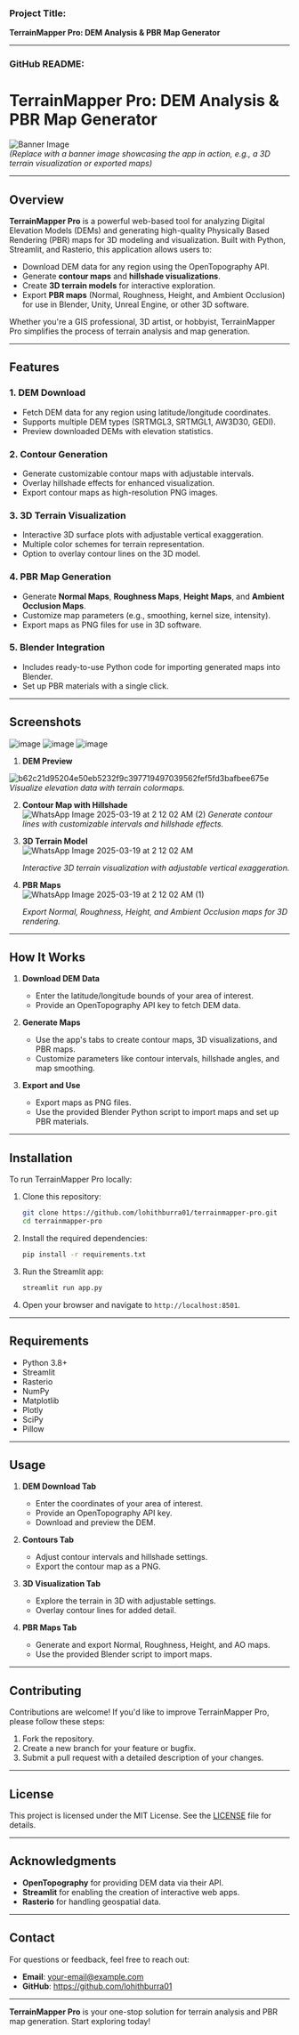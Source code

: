 ### Project Title:
**TerrainMapper Pro: DEM Analysis & PBR Map Generator**

---

### GitHub README:

# TerrainMapper Pro: DEM Analysis & PBR Map Generator

![Banner Image](https://via.placeholder.com/1200x400)  
*(Replace with a banner image showcasing the app in action, e.g., a 3D terrain visualization or exported maps)*

---

## Overview

**TerrainMapper Pro** is a powerful web-based tool for analyzing Digital Elevation Models (DEMs) and generating high-quality Physically Based Rendering (PBR) maps for 3D modeling and visualization. Built with Python, Streamlit, and Rasterio, this application allows users to:

- Download DEM data for any region using the OpenTopography API.
- Generate **contour maps** and **hillshade visualizations**.
- Create **3D terrain models** for interactive exploration.
- Export **PBR maps** (Normal, Roughness, Height, and Ambient Occlusion) for use in Blender, Unity, Unreal Engine, or other 3D software.

Whether you're a GIS professional, 3D artist, or hobbyist, TerrainMapper Pro simplifies the process of terrain analysis and map generation.

---

## Features

### 1. **DEM Download**
   - Fetch DEM data for any region using latitude/longitude coordinates.
   - Supports multiple DEM types (SRTMGL3, SRTMGL1, AW3D30, GEDI).
   - Preview downloaded DEMs with elevation statistics.

### 2. **Contour Generation**
   - Generate customizable contour maps with adjustable intervals.
   - Overlay hillshade effects for enhanced visualization.
   - Export contour maps as high-resolution PNG images.

### 3. **3D Terrain Visualization**
   - Interactive 3D surface plots with adjustable vertical exaggeration.
   - Multiple color schemes for terrain representation.
   - Option to overlay contour lines on the 3D model.

### 4. **PBR Map Generation**
   - Generate **Normal Maps**, **Roughness Maps**, **Height Maps**, and **Ambient Occlusion Maps**.
   - Customize map parameters (e.g., smoothing, kernel size, intensity).
   - Export maps as PNG files for use in 3D software.

### 5. **Blender Integration**
   - Includes ready-to-use Python code for importing generated maps into Blender.
   - Set up PBR materials with a single click.

---

## Screenshots

![image](https://github.com/user-attachments/assets/fb7028e5-3156-47a3-9fc6-328588c41177) ![image](https://github.com/user-attachments/assets/6e7e4884-468e-49bd-bb72-06a1d1868245) ![image](https://github.com/user-attachments/assets/092ac1e6-5bab-4e30-a062-da63bd146e17)




1. **DEM Preview**  

![b62c21d95204e50eb5232f9c397719497039562fef5fd3bafbee675e](https://github.com/user-attachments/assets/95651bcb-c917-4324-a4f2-f5a4187d1230)    
   *Visualize elevation data with terrain colormaps.*

2. **Contour Map with Hillshade**  
![WhatsApp Image 2025-03-19 at 2 12 02 AM (2)](https://github.com/user-attachments/assets/e4efb015-73d3-4e0d-bc39-8b3a9e19b5d5)
   *Generate contour lines with customizable intervals and hillshade effects.*

3. **3D Terrain Model**  
![WhatsApp Image 2025-03-19 at 2 12 02 AM](https://github.com/user-attachments/assets/0a90aacc-0808-4835-a14e-f3d40aadd2f0)

   *Interactive 3D terrain visualization with adjustable vertical exaggeration.*

4. **PBR Maps**  
![WhatsApp Image 2025-03-19 at 2 12 02 AM (1)](https://github.com/user-attachments/assets/aa68ee25-dea3-430f-b867-a9d2fb133e7e)

   *Export Normal, Roughness, Height, and Ambient Occlusion maps for 3D rendering.*

---

## How It Works

1. **Download DEM Data**  
   - Enter the latitude/longitude bounds of your area of interest.
   - Provide an OpenTopography API key to fetch DEM data.

2. **Generate Maps**  
   - Use the app's tabs to create contour maps, 3D visualizations, and PBR maps.
   - Customize parameters like contour intervals, hillshade angles, and map smoothing.

3. **Export and Use**  
   - Export maps as PNG files.
   - Use the provided Blender Python script to import maps and set up PBR materials.

---

## Installation

To run TerrainMapper Pro locally:

1. Clone this repository:
   ```bash
   git clone https://github.com/lohithburra01/terrainmapper-pro.git
   cd terrainmapper-pro
   ```

2. Install the required dependencies:
   ```bash
   pip install -r requirements.txt
   ```

3. Run the Streamlit app:
   ```bash
   streamlit run app.py
   ```

4. Open your browser and navigate to `http://localhost:8501`.

---

## Requirements

- Python 3.8+
- Streamlit
- Rasterio
- NumPy
- Matplotlib
- Plotly
- SciPy
- Pillow

---

## Usage

1. **DEM Download Tab**  
   - Enter the coordinates of your area of interest.
   - Provide an OpenTopography API key.
   - Download and preview the DEM.

2. **Contours Tab**  
   - Adjust contour intervals and hillshade settings.
   - Export the contour map as a PNG.

3. **3D Visualization Tab**  
   - Explore the terrain in 3D with adjustable settings.
   - Overlay contour lines for added detail.

4. **PBR Maps Tab**  
   - Generate and export Normal, Roughness, Height, and AO maps.
   - Use the provided Blender script to import maps.

---

## Contributing

Contributions are welcome! If you'd like to improve TerrainMapper Pro, please follow these steps:

1. Fork the repository.
2. Create a new branch for your feature or bugfix.
3. Submit a pull request with a detailed description of your changes.

---

## License

This project is licensed under the MIT License. See the [LICENSE](LICENSE) file for details.

---

## Acknowledgments

- **OpenTopography** for providing DEM data via their API.
- **Streamlit** for enabling the creation of interactive web apps.
- **Rasterio** for handling geospatial data.

---

## Contact

For questions or feedback, feel free to reach out:

- **Email**: your-email@example.com
- **GitHub**: https://github.com/lohithburra01

---

**TerrainMapper Pro** is your one-stop solution for terrain analysis and PBR map generation. Start exploring today! 
